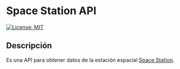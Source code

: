 # Space Station API

[![License: MIT](https://img.shields.io/badge/License-MIT-yellow.svg)](https://opensource.org/licenses/MIT)

## Descripción

Es una API para obtener datos de la estación espacial [Space Station](https://en.wikipedia.org/wiki/Space_Station).
